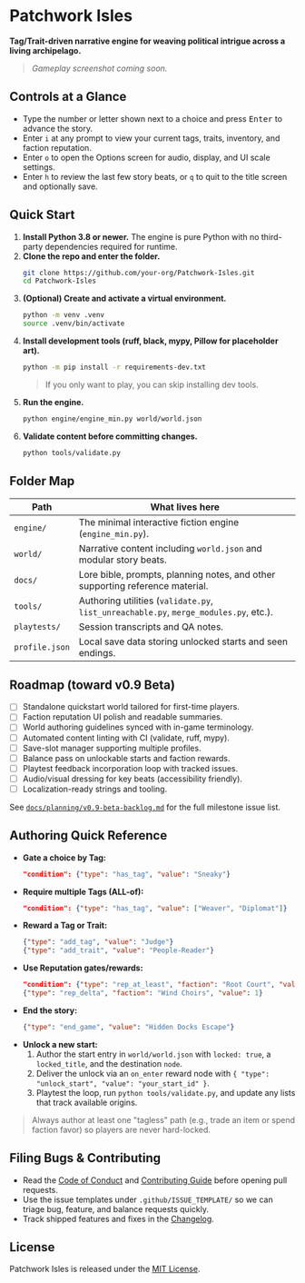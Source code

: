 # Patchwork Isles

**Tag/Trait-driven narrative engine for weaving political intrigue across a living archipelago.**

> _Gameplay screenshot coming soon._

## Controls at a Glance
- Type the number or letter shown next to a choice and press <kbd>Enter</kbd> to advance the story.
- Enter `i` at any prompt to view your current tags, traits, inventory, and faction reputation.
- Enter `o` to open the Options screen for audio, display, and UI scale settings.
- Enter `h` to review the last few story beats, or `q` to quit to the title screen and optionally save.

## Quick Start
1. **Install Python 3.8 or newer.** The engine is pure Python with no third-party dependencies required for runtime.
2. **Clone the repo and enter the folder.**
   ```bash
   git clone https://github.com/your-org/Patchwork-Isles.git
   cd Patchwork-Isles
   ```
3. **(Optional) Create and activate a virtual environment.**
   ```bash
   python -m venv .venv
   source .venv/bin/activate
   ```
4. **Install development tools (ruff, black, mypy, Pillow for placeholder art).**
   ```bash
   python -m pip install -r requirements-dev.txt
   ```
   > If you only want to play, you can skip installing dev tools.
5. **Run the engine.**
   ```bash
   python engine/engine_min.py world/world.json
   ```
6. **Validate content before committing changes.**
   ```bash
   python tools/validate.py
   ```

## Folder Map
| Path | What lives here |
| --- | --- |
| `engine/` | The minimal interactive fiction engine (`engine_min.py`). |
| `world/` | Narrative content including `world.json` and modular story beats. |
| `docs/` | Lore bible, prompts, planning notes, and other supporting reference material. |
| `tools/` | Authoring utilities (`validate.py`, `list_unreachable.py`, `merge_modules.py`, etc.). |
| `playtests/` | Session transcripts and QA notes. |
| `profile.json` | Local save data storing unlocked starts and seen endings. |

## Roadmap (toward v0.9 Beta)
- [ ] Standalone quickstart world tailored for first-time players.
- [ ] Faction reputation UI polish and readable summaries.
- [ ] World authoring guidelines synced with in-game terminology.
- [ ] Automated content linting with CI (validate, ruff, mypy).
- [ ] Save-slot manager supporting multiple profiles.
- [ ] Balance pass on unlockable starts and faction rewards.
- [ ] Playtest feedback incorporation loop with tracked issues.
- [ ] Audio/visual dressing for key beats (accessibility friendly).
- [ ] Localization-ready strings and tooling.

See [`docs/planning/v0.9-beta-backlog.md`](docs/planning/v0.9-beta-backlog.md) for the full milestone issue list.

## Authoring Quick Reference
- **Gate a choice by Tag:**
  ```json
  "condition": {"type": "has_tag", "value": "Sneaky"}
  ```
- **Require multiple Tags (ALL-of):**
  ```json
  "condition": {"type": "has_tag", "value": ["Weaver", "Diplomat"]}
  ```
- **Reward a Tag or Trait:**
  ```json
  {"type": "add_tag", "value": "Judge"}
  {"type": "add_trait", "value": "People-Reader"}
  ```
- **Use Reputation gates/rewards:**
  ```json
  "condition": {"type": "rep_at_least", "faction": "Root Court", "value": 1}
  {"type": "rep_delta", "faction": "Wind Choirs", "value": 1}
  ```
- **End the story:**
  ```json
  {"type": "end_game", "value": "Hidden Docks Escape"}
  ```
- **Unlock a new start:**
  1. Author the start entry in `world/world.json` with `locked: true`, a `locked_title`, and the destination `node`.
  2. Deliver the unlock via an `on_enter` reward node with `{ "type": "unlock_start", "value": "your_start_id" }`.
  3. Playtest the loop, run `python tools/validate.py`, and update any lists that track available origins.

> Always author at least one "tagless" path (e.g., trade an item or spend faction favor) so players are never hard-locked.

## Filing Bugs & Contributing
- Read the [Code of Conduct](CODE_OF_CONDUCT.md) and [Contributing Guide](CONTRIBUTING.md) before opening pull requests.
- Use the issue templates under `.github/ISSUE_TEMPLATE/` so we can triage bug, feature, and balance requests quickly.
- Track shipped features and fixes in the [Changelog](CHANGELOG.md).

## License
Patchwork Isles is released under the [MIT License](LICENSE).
